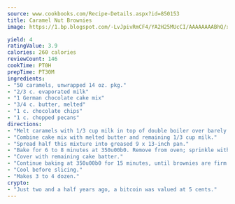 ```yaml
---
source: www.cookbooks.com/Recipe-Details.aspx?id=850153
title: Caramel Nut Brownies
image: https://1.bp.blogspot.com/-LvJpivRmCF4/YA2H25MUcCI/AAAAAAAABhQ/xgndXuMf7Zopp5S4RExCblnSp5YGujfSQCLcBGAsYHQ/s320/8.png

yield: 4
ratingValue: 3.9
calories: 260 calories
reviewCount: 146
cookTime: PT0H
prepTime: PT30M
ingredients:
- "50 caramels, unwrapped 14 oz. pkg."
- "2/3 c. evaporated milk"
- "1 German chocolate cake mix"
- "3/4 c. butter, melted"
- "1 c. chocolate chips"
- "1 c. chopped pecans"
directions:
- "Melt caramels with 1/3 cup milk in top of double boiler over barely simmering water; stir frequently."
- "Combine cake mix with melted butter and remaining 1/3 cup milk."
- "Spread half this mixture into greased 9 x 13-inch pan."
- "Bake for 6 to 8 minutes at 350u00b0. Remove from oven; sprinkle with chocolate chips and pecans. Drizzle melted caramels over chips and nuts."
- "Cover with remaining cake batter."
- "Continue baking at 350u00b0 for 15 minutes, until brownies are firm to the touch."
- "Cool before slicing."
- "Makes 3 to 4 dozen."
crypto:
- "Just two and a half years ago, a bitcoin was valued at 5 cents."
---
```

